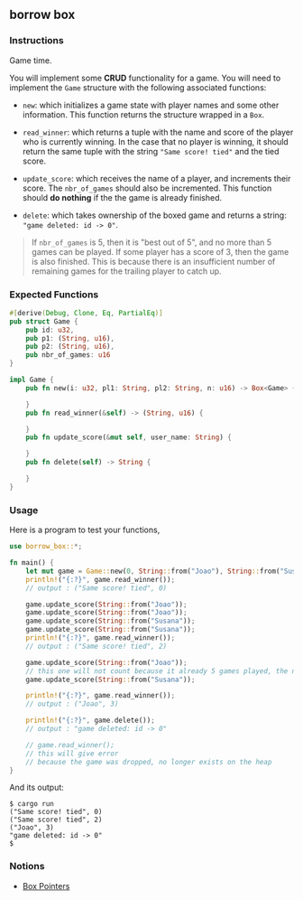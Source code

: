 ## borrow box

### Instructions

Game time.

You will implement some **CRUD** functionality for a game. You will need to implement the `Game` structure with the following associated functions:

- `new`: which initializes a game state with player names and some other information. This function returns the structure wrapped in a `Box`.

- `read_winner`: which returns a tuple with the name and score of the player who is currently winning. In the case that no player is winning, it should return the same tuple with the string `"Same score! tied"` and the tied score.

- `update_score`: which receives the name of a player, and increments their score. The `nbr_of_games` should also be incremented. This function should **do nothing** if the the game is already finished.

- `delete`: which takes ownership of the boxed game and returns a string: `"game deleted: id -> 0"`.

> If `nbr_of_games` is 5, then it is "best out of 5", and no more than 5 games can be played. If some player has a score of 3, then the game is also finished. This is because there is an insufficient number of remaining games for the trailing player to catch up.

### Expected Functions

```rust
#[derive(Debug, Clone, Eq, PartialEq)]
pub struct Game {
    pub id: u32,
    pub p1: (String, u16),
    pub p2: (String, u16),
    pub nbr_of_games: u16
}

impl Game {
    pub fn new(i: u32, pl1: String, pl2: String, n: u16) -> Box<Game> {

    }
    pub fn read_winner(&self) -> (String, u16) {

    }
    pub fn update_score(&mut self, user_name: String) {

    }
    pub fn delete(self) -> String {

    }
}
```

### Usage

Here is a program to test your functions,

```rust
use borrow_box::*;

fn main() {
    let mut game = Game::new(0, String::from("Joao"), String::from("Susana"), 5);
    println!("{:?}", game.read_winner());
    // output : ("Same score! tied", 0)

    game.update_score(String::from("Joao"));
    game.update_score(String::from("Joao"));
    game.update_score(String::from("Susana"));
    game.update_score(String::from("Susana"));
    println!("{:?}", game.read_winner());
    // output : ("Same score! tied", 2)

    game.update_score(String::from("Joao"));
    // this one will not count because it already 5 games played, the nbr_of_games
    game.update_score(String::from("Susana"));

    println!("{:?}", game.read_winner());
    // output : ("Joao", 3)

    println!("{:?}", game.delete());
    // output : "game deleted: id -> 0"

    // game.read_winner();
    // this will give error
    // because the game was dropped, no longer exists on the heap
}
```

And its output:

```console
$ cargo run
("Same score! tied", 0)
("Same score! tied", 2)
("Joao", 3)
"game deleted: id -> 0"
$
```

### Notions

- [Box Pointers](https://doc.rust-lang.org/book/ch15-01-box.html)
